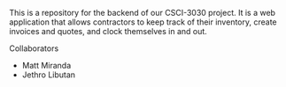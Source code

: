 This is a repository for the backend of our CSCI-3030 project. It is a web application that allows contractors to keep track of their inventory, create invoices and quotes, and clock themselves in and out.

Collaborators
- Matt Miranda
- Jethro Libutan
